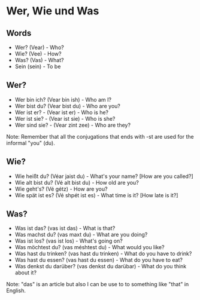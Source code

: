 # Wer, Wie und Was

## Words

- Wer? (Vear) - Who?
- Wie? (Vee) - How?
- Was? (Vas) - What?
- Sein (sein) - To be

## Wer?

- Wer bin ich? (Vear bin ish) - Who am I?
- Wer bist du? (Vear bist du) - Who are you?
- Wer ist er? - (Vear ist er) - Who is he?
- Wer ist sie? - (Vear ist sie) - Who is she?
- Wer sind sie? - (Vear zint zee) - Who are they?

Note: Remember that all the conjugations that ends with -st are used for the informal "you" (du).

## Wie?

- Wie heißt du? (Véar jaist du) - What's your name? [How are you called?]
- Wie alt bist du? (Vé alt bist du) - How old are you?
- Wie geht's? (Vé gétz) - How are you?
- Wie spät ist es? (Vé shpét ist es) - What time is it? [How late is it?]

## Was?

- Was ist das? (vas ist das) - What is that?
- Was machst du? (vas maxt du) - What are you doing?
- Was ist los? (vas ist los) - What's going on?
- Was möchtest du? (vas méshtest du) - What would you like?
- Was hast du trinken? (vas hast du trinken) - What do you have to drink?
- Was hast du essen? (vas hast du essen) - What do you have to eat?
- Was denkst du darüber? (vas denkst du darübar) - What do you think about it?

Note: "das" is an article but also I can be use to to something like "that" in English.
